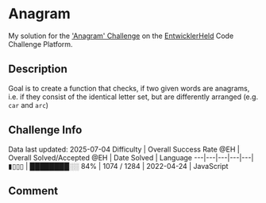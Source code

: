 # Anagram

My solution for the ['Anagram' Challenge](https://platform.entwicklerheld.de/challenge/anagram?technology=JavaScript) on the [EntwicklerHeld](https://platform.entwicklerheld.de/) Code Challenge Platform.

## Description
Goal is to create a function that checks, if two given words are anagrams, i.e. if they consist of the identical letter set, but are differently arranged (e.g. `car` and `arc`)

## Challenge Info
Data last updated: 2025-07-04
Difficulty | Overall Success Rate @EH | Overall Solved/Accepted @EH | Date Solved | Language
---|---|---|---|---|
▮▯▯▯ | ████████░░ 84% | 1074 / 1284 | 2022-04-24 | JavaScript

## Comment
